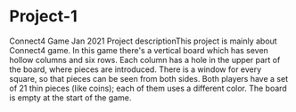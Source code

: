 # Project-1
   Connect4 Game Jan 2021  Project descriptionThis project is mainly about Connect4 game. In this game there's a vertical board which has seven hollow columns and six rows. Each column has a hole in the upper part of the board, where pieces are introduced. There is a window for every square, so that pieces can be seen from both sides. Both players have a set of 21 thin pieces (like coins); each of them uses a different color. The board is empty at the start of the game.
